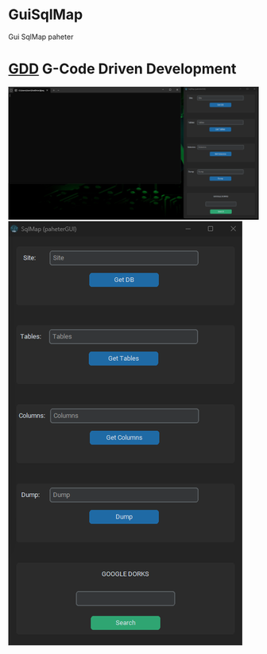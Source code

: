 # GuiSqlMap
Gui SqlMap paheter


# [GDD](https://github.com/turborium/GDD) G-Code Driven Development  

![1](Screen/Screenshot_1.png)  
![2](Screen/Screenshot_2.png)  
